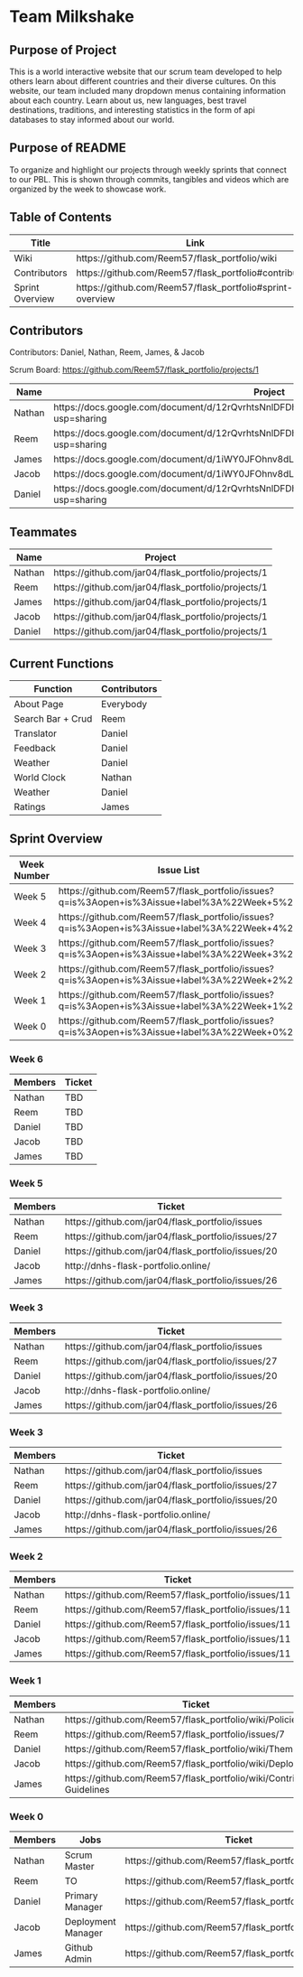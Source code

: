 <h1> Team Milkshake </h1>

<h2> Purpose of Project </h2>
This is a world interactive website that our scrum team developed to help others learn about different countries and their diverse cultures. On this website, our team included many dropdown menus containing information about each country. Learn about us, new languages, best travel destinations, traditions, and interesting statistics in the form of api databases to stay informed about our world.

<h2> Purpose of README </h2>
 To organize and highlight our projects through weekly sprints that connect to our PBL. This is shown through commits, tangibles and videos which are organized by the week to showcase work.

<h2> Table of Contents </h2>
<table>
  <thead>
    <tr>
      <th>Title</th>
      <th>Link</th>
    </tr>
  </thead>
  <tbody>
    <tr>
      <td>Wiki</td>
      <td href="https://github.com/Reem57/flask_portfolio/wiki">https://github.com/Reem57/flask_portfolio/wiki</td>
    </tr>
    <tr>
      <td>Contributors</td>
      <td href="https://github.com/Reem57/flask_portfolio#contributors">https://github.com/Reem57/flask_portfolio#contributors</td>
    </tr>
    <tr>
      <td>Sprint Overview</td>
      <td href="https://github.com/Reem57/flask_portfolio#sprint-overview">https://github.com/Reem57/flask_portfolio#sprint-overview</td>
    </tr>
  </tbody>
</table>

<h2> Contributors </h2>

Contributors: Daniel, Nathan, Reem, James, & Jacob

Scrum Board: https://github.com/Reem57/flask_portfolio/projects/1

<table>
  <thead>
    <tr>
      <th>Name</th>
      <th>Project</th>
    </tr>
  </thead>
  <tbody>
    <tr>
      <td>Nathan</td>
      <td>https://docs.google.com/document/d/12rQvrhtsNnlDFDhkCI9sT8w7fTD3y-4FW6W8LPLuf9w/edit?usp=sharing</td>
    </tr>
    <tr>
      <td>Reem</td>
      <td>https://docs.google.com/document/d/12rQvrhtsNnlDFDhkCI9sT8w7fTD3y-4FW6W8LPLuf9w/edit?usp=sharing</td>
    </tr><tr>
      <td>James</td>
      <td>https://docs.google.com/document/d/1iWY0JFOhnv8dLGOX7WXPdvvbnUYI_WglTmJvhG3r4QQ/edit</td>
    </tr>
    <tr>
      <td>Jacob</td>
      <td>https://docs.google.com/document/d/1iWY0JFOhnv8dLGOX7WXPdvvbnUYI_WglTmJvhG3r4QQ/edit</td>
    </tr>
    <tr>
      <td>Daniel</td>
      <td>https://docs.google.com/document/d/12rQvrhtsNnlDFDhkCI9sT8w7fTD3y-4FW6W8LPLuf9w/edit?usp=sharing</td>
    </tr>
  </tbody>
</table>

<h2> Teammates </h2>
<table>
  <thead>
    <tr>
      <th>Name</th>
      <th>Project</th>
    </tr>
  </thead>
  <tbody>
    <tr>
      <td>Nathan</td>
      <td>https://github.com/jar04/flask_portfolio/projects/1</td>
    </tr>
    <tr>
      <td>Reem</td>
      <td>https://github.com/jar04/flask_portfolio/projects/1</td>
    </tr><tr>
      <td>James</td>
      <td>https://github.com/jar04/flask_portfolio/projects/1</td>
    </tr>
    <tr>
      <td>Jacob</td>
      <td>https://github.com/jar04/flask_portfolio/projects/1</td>
    </tr>
    <tr>
      <td>Daniel</td>
      <td>https://github.com/jar04/flask_portfolio/projects/1</td>
    </tr>
  </tbody>
</table>

<h2> Current Functions </h2>
<table>
  <thead>
    <tr>
      <th>Function</th>
      <th>Contributors</th>
    </tr>
  </thead>
  <tbody>
    <tr>
      <td>About Page</td>
      <td>Everybody</td>
    </tr>
    <tr>
      <td>Search Bar + Crud</td>
      <td>Reem</td>
    </tr>
    <tr>
      <td>Translator</td>
      <td>Daniel</td>
    </tr>
    <tr>
      <td>Feedback</td>
      <td>Daniel</td>
    </tr>
    <tr>
      <td>Weather</td>
      <td>Daniel</td>
    </tr>
    <tr>
      <td>World Clock</td>
      <td>Nathan</td>
    </tr>
    <tr>
      <td>Weather</td>
      <td>Daniel</td>
    </tr>
    <tr>
      <td>Ratings</td>
      <td>James</td>
    </tr>
  </tbody>
  
</table>

<h2> Sprint Overview </h2>
<table>
  <thead>
    <tr>
      <th>Week Number</th>
      <th>Issue List</th>
    </tr>
  </thead>
  <tbody>
    <tr>
      <td>Week 5</td>
      <td>https://github.com/Reem57/flask_portfolio/issues?q=is%3Aopen+is%3Aissue+label%3A%22Week+5%22</td>
    </tr>
    <tr>
      <td>Week 4</td>
      <td>https://github.com/Reem57/flask_portfolio/issues?q=is%3Aopen+is%3Aissue+label%3A%22Week+4%22</td>
    </tr><tr>
      <td>Week 3</td>
      <td>https://github.com/Reem57/flask_portfolio/issues?q=is%3Aopen+is%3Aissue+label%3A%22Week+3%22</td>
    </tr>
    <tr>
      <td>Week 2</td>
      <td>https://github.com/Reem57/flask_portfolio/issues?q=is%3Aopen+is%3Aissue+label%3A%22Week+2%22</td>
    </tr>
    <tr>
      <td>Week 1</td>
      <td>https://github.com/Reem57/flask_portfolio/issues?q=is%3Aopen+is%3Aissue+label%3A%22Week+1%22</td>
    </tr>
    <tr>
      <td>Week 0</td>
      <td>https://github.com/Reem57/flask_portfolio/issues?q=is%3Aopen+is%3Aissue+label%3A%22Week+0%22</td>
    </tr>
  </tbody>
</table>

<h3> Week 6 </h3>
<table>
  <thead>
    <tr>
      <th>Members</th>
      <th>Ticket</th>
    </tr>
  </thead>
  <tbody>
    <tr>
      <td>Nathan</td>
      <td>TBD</td>
    </tr>
    <tr>
      <td>Reem</td>
      <td>TBD</td>
    </tr><tr>
      <td>Daniel</td>
      <td>TBD</td>
    </tr>
    <tr>
      <td>Jacob</td>
      <td>TBD</td>
    </tr>
    <tr>
      <td>James</td>
      <td>TBD</td>
    </tr>
  </tbody>
</table>

<h3> Week 5 </h3>
<table>
  <thead>
    <tr>
      <th>Members</th>
      <th>Ticket</th>
    </tr>
  </thead>
  <tbody>
    <tr>
      <td>Nathan</td>
      <td>https://github.com/jar04/flask_portfolio/issues</td>
    </tr>
    <tr>
      <td>Reem</td>
      <td>https://github.com/jar04/flask_portfolio/issues/27</td>
    </tr><tr>
      <td>Daniel</td>
      <td>https://github.com/jar04/flask_portfolio/issues/20</td>
    </tr>
    <tr>
      <td>Jacob</td>
      <td>http://dnhs-flask-portfolio.online/</td>
    </tr>
    <tr>
      <td>James</td>
      <td>https://github.com/jar04/flask_portfolio/issues/26</td>
    </tr>
  </tbody>
</table>

<h3> Week 3 </h3>
<table>
  <thead>
    <tr>
      <th>Members</th>
      <th>Ticket</th>
    </tr>
  </thead>
  <tbody>
    <tr>
      <td>Nathan</td>
      <td>https://github.com/jar04/flask_portfolio/issues</td>
    </tr>
    <tr>
      <td>Reem</td>
      <td>https://github.com/jar04/flask_portfolio/issues/27</td>
    </tr><tr>
      <td>Daniel</td>
      <td>https://github.com/jar04/flask_portfolio/issues/20</td>
    </tr>
    <tr>
      <td>Jacob</td>
      <td>http://dnhs-flask-portfolio.online/</td>
    </tr>
    <tr>
      <td>James</td>
      <td>https://github.com/jar04/flask_portfolio/issues/26</td>
    </tr>
  </tbody>
</table>

<h3> Week 3 </h3>
<table>
  <thead>
    <tr>
      <th>Members</th>
      <th>Ticket</th>
    </tr>
  </thead>
  <tbody>
    <tr>
      <td>Nathan</td>
      <td>https://github.com/jar04/flask_portfolio/issues</td>
    </tr>
    <tr>
      <td>Reem</td>
      <td>https://github.com/jar04/flask_portfolio/issues/27</td>
    </tr><tr>
      <td>Daniel</td>
      <td>https://github.com/jar04/flask_portfolio/issues/20</td>
    </tr>
    <tr>
      <td>Jacob</td>
      <td>http://dnhs-flask-portfolio.online/</td>
    </tr>
    <tr>
      <td>James</td>
      <td>https://github.com/jar04/flask_portfolio/issues/26</td>
    </tr>
  </tbody>
</table>

<h3> Week 2 </h3>
<table>
  <thead>
    <tr>
      <th>Members</th>
      <th>Ticket</th>
    </tr>
  </thead>
  <tbody>
    <tr>
      <td>Nathan</td>
      <td>https://github.com/Reem57/flask_portfolio/issues/11</td>
    </tr>
    <tr>
      <td>Reem</td>
      <td>https://github.com/Reem57/flask_portfolio/issues/11</td>
    </tr><tr>
      <td>Daniel</td>
      <td>https://github.com/Reem57/flask_portfolio/issues/11</td>
    </tr>
    <tr>
      <td>Jacob</td>
      <td>https://github.com/Reem57/flask_portfolio/issues/11</td>
    </tr>
    <tr>
      <td>James</td>
      <td>https://github.com/Reem57/flask_portfolio/issues/11</td>
    </tr>
  </tbody>
</table>

<h3> Week 1 </h3>
<table>
  <thead>
    <tr>
      <th>Members</th>
      <th>Ticket</th>
    </tr>
  </thead>
  <tbody>
    <tr>
      <td>Nathan</td>
      <td>https://github.com/Reem57/flask_portfolio/wiki/Policies</td>
    </tr>
    <tr>
      <td>Reem</td>
      <td>https://github.com/Reem57/flask_portfolio/issues/7</td>
    </tr><tr>
      <td>Daniel</td>
      <td>https://github.com/Reem57/flask_portfolio/wiki/Theme</td>
    </tr>
    <tr>
      <td>Jacob</td>
      <td>https://github.com/Reem57/flask_portfolio/wiki/Deployment</td>
    </tr>
    <tr>
      <td>James</td>
      <td>https://github.com/Reem57/flask_portfolio/wiki/Contribution-Guidelines</td>
    </tr>
  </tbody>
</table>


<h3> Week 0 </h3>
<table>
  <thead>
    <tr>
      <th>Members</th>
      <th>Jobs</th>
      <th>Ticket</th>
    </tr>
  </thead>
  <tbody>
    <tr>
      <td>Nathan</td>
      <td>Scrum Master</td>
      <td>https://github.com/Reem57/flask_portfolio/projects/1</td>
    </tr>
    <tr>
      <td>Reem</td>
      <td>TO</td>
      <td>https://github.com/Reem57/flask_portfolio/issues/7</td>
    </tr>
    <tr>
      <td>Daniel</td>
      <td>Primary Manager</td>
      <td>https://github.com/Reem57/flask_portfolio/issues/3</td>
    </tr>
    <tr>
      <td>Jacob</td>
      <td>Deployment Manager</td>
      <td>https://github.com/Reem57/flask_portfolio/issues/11</td>
    </tr>
    <tr>
      <td>James</td>
      <td>Github Admin</td>
      <td>https://github.com/Reem57/flask_portfolio/issues/1</td>
    </tr>
  </tbody>
</table>
